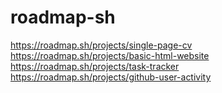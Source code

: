 # roadmap-sh
https://roadmap.sh/projects/single-page-cv
https://roadmap.sh/projects/basic-html-website
https://roadmap.sh/projects/task-tracker
https://roadmap.sh/projects/github-user-activity
